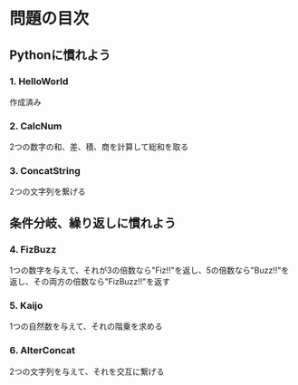 # 問題の目次

## Pythonに慣れよう
### 1. HelloWorld
作成済み

### 2. CalcNum
2つの数字の和、差、積、商を計算して総和を取る

### 3. ConcatString
2つの文字列を繋げる

## 条件分岐、繰り返しに慣れよう
### 4. FizBuzz
1つの数字を与えて、それが3の倍数なら"Fiz!!"を返し、5の倍数なら"Buzz!!"を返し、その両方の倍数なら"FizBuzz!!"を返す

### 5. Kaijo
1つの自然数を与えて、それの階乗を求める

### 6. AlterConcat
2つの文字列を与えて、それを交互に繋げる
